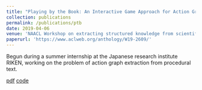 ```yaml
---
title: "Playing by the Book: An Interactive Game Approach for Action Graph Extraction from Text"
collection: publications
permalink: /publications/ptb
date: 2019-04-06
venue: 'NAACL Workshop on extracting structured knowledge from scientific publications'
paperurl: 'https://www.aclweb.org/anthology/W19-2609/'
---
```

Begun during a summer internship at the Japanese research institute RIKEN, working on the problem of action graph extraction from procedural text.

[pdf](https://www.aclweb.org/anthology/W19-2609.pdf)
[code](https://github.com/ronentk/TextLabs)

